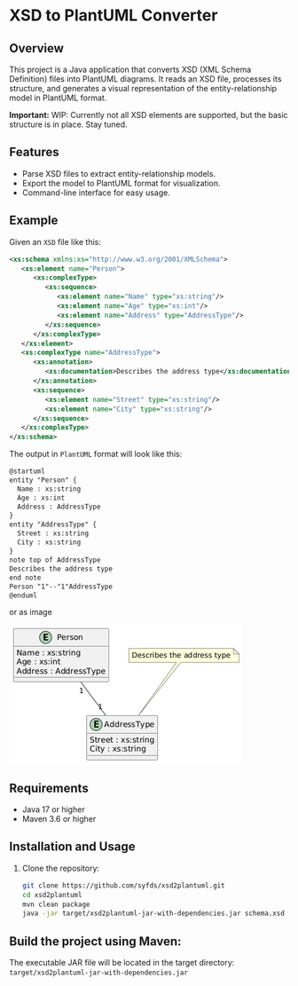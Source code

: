 # XSD to PlantUML Converter
## Overview
This project is a Java application that converts XSD (XML Schema Definition) files into PlantUML diagrams. It reads an XSD file, processes its structure, and generates a visual representation of the entity-relationship model in PlantUML format.

**Important:**
WIP: Currently not all XSD elements are supported, but the basic structure is in place. Stay tuned.

## Features
- Parse XSD files to extract entity-relationship models.
- Export the model to PlantUML format for visualization.
- Command-line interface for easy usage.

## Example
Given an `XSD` file like this:
```xml
<xs:schema xmlns:xs="http://www.w3.org/2001/XMLSchema">
   <xs:element name="Person">
      <xs:complexType>
         <xs:sequence>
            <xs:element name="Name" type="xs:string"/>
            <xs:element name="Age" type="xs:int"/>
            <xs:element name="Address" type="AddressType"/>
         </xs:sequence>
      </xs:complexType>
   </xs:element>
   <xs:complexType name="AddressType">
      <xs:annotation>
         <xs:documentation>Describes the address type</xs:documentation>
      </xs:annotation>
      <xs:sequence>
         <xs:element name="Street" type="xs:string"/>
         <xs:element name="City" type="xs:string"/>
      </xs:sequence>
   </xs:complexType>
</xs:schema>
```
The output in `PlantUML` format will look like this:


```plantuml
@startuml
entity "Person" {
  Name : xs:string
  Age : xs:int
  Address : AddressType
}
entity "AddressType" {
  Street : xs:string
  City : xs:string
}
note top of AddressType
Describes the address type
end note
Person "1"--"1"AddressType
@enduml
```
or as image

![Example PlantUML Diagram](docs/readme_example.png)


## Requirements
- Java 17 or higher
- Maven 3.6 or higher

## Installation and Usage
1. Clone the repository:
   ```bash
   git clone https://github.com/syfds/xsd2plantuml.git
   cd xsd2plantuml
   mvn clean package
   java -jar target/xsd2plantuml-jar-with-dependencies.jar schema.xsd output.puml
    ```

## Build the project using Maven:  
The executable JAR file will be located in the target directory:  
`target/xsd2plantuml-jar-with-dependencies.jar`
